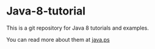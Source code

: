# Java-8-tutorial
This is a git repository for Java 8 tutorials and examples.

You can read more about them at [java.ps](https://www.java.ps/)
